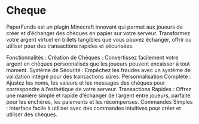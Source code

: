 # Cheque
PaperFunds est un plugin Minecraft innovant qui permet aux joueurs de créer et d’échanger des chèques en papier sur votre serveur. Transformez votre argent virtuel en billets tangibles que vous pouvez échanger, offrir ou utiliser pour des transactions rapides et sécurisées.

Fonctionnalités :
Création de Chèques : Convertissez facilement votre argent en chèques personnalisés que les joueurs peuvent encaisser à tout moment.
Système de Sécurité : Empêchez les fraudes avec un système de validation intégré pour des transactions sûres.
Personnalisation Complète : Ajustez les noms, les valeurs et les messages des chèques pour correspondre à l’esthétique de votre serveur.
Transactions Rapides : Offrez une manière simple et rapide d’échanger de l’argent entre joueurs, parfaite pour les enchères, les paiements et les récompenses.
Commandes Simples : Interface facile à utiliser avec des commandes intuitives pour créer et utiliser des chèques.